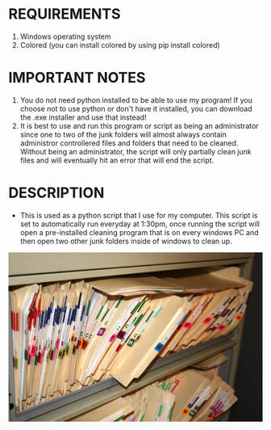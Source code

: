 # REQUIREMENTS
1. Windows operating system
1. Colored (you can install colored by using pip install colored)

# IMPORTANT NOTES
1. You do not need python installed to be able to use my program! If you choose not to use python or don't have it installed, you can download the .exe installer and use that instead!
1. It is best to use and run this program or script as being an administrator since one to two of the junk folders will almost always contain administror controllered files and folders that need to be cleaned. Without being an administrator, the script will only partially clean junk files and will eventually hit an error that will end the script.

# DESCRIPTION
- This is used as a python script that I use for my computer. This script is set to automatically run everyday at 1:30pm, once running the script will open a pre-installed cleaning program that is on every windows PC and then open two other junk folders inside of windows to clean up.

![Junk Folders](images/junk.jpg "Junk Folders")
